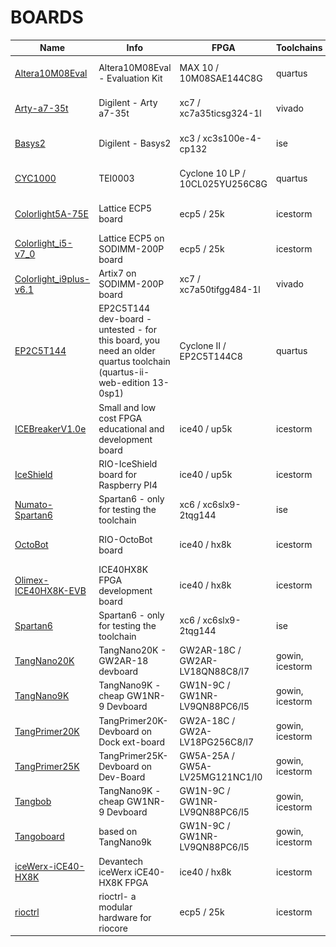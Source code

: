 # BOARDS
| Name | Info | FPGA | Toolchains | Image |
| --- | --- | --- |  --- | :---: |
| [Altera10M08Eval](riocore/boards/Altera10M08Eval/README.md) | Altera10M08Eval - Evaluation Kit | MAX 10 / 10M08SAE144C8G | quartus | <img src="riocore/boards/Altera10M08Eval/board.png" height="48"> |
| [Arty-a7-35t](riocore/boards/Arty-a7-35t/README.md) | Digilent - Arty a7-35t | xc7 / xc7a35ticsg324-1l | vivado | <img src="riocore/boards/Arty-a7-35t/board.png" height="48"> |
| [Basys2](riocore/boards/Basys2/README.md) | Digilent - Basys2 | xc3 / xc3s100e-4-cp132 | ise | <img src="riocore/boards/Basys2/board.png" height="48"> |
| [CYC1000](riocore/boards/CYC1000/README.md) | TEI0003 | Cyclone 10 LP / 10CL025YU256C8G | quartus | <img src="riocore/boards/CYC1000/board.png" height="48"> |
| [Colorlight5A-75E](riocore/boards/Colorlight5A-75E/README.md) | Lattice ECP5 board | ecp5 / 25k | icestorm | <img src="riocore/boards/Colorlight5A-75E/board.png" height="48"> |
| [Colorlight_i5-v7_0](riocore/boards/Colorlight_i5-v7_0/README.md) | Lattice ECP5 on SODIMM-200P board | ecp5 / 25k | icestorm | <img src="riocore/boards/Colorlight_i5-v7_0/board.png" height="48"> |
| [Colorlight_i9plus-v6.1](riocore/boards/Colorlight_i9plus-v6.1/README.md) | Artix7 on SODIMM-200P board | xc7 / xc7a50tifgg484-1l | vivado | <img src="riocore/boards/Colorlight_i9plus-v6.1/board.png" height="48"> |
| [EP2C5T144](riocore/boards/EP2C5T144/README.md) | EP2C5T144 dev-board - untested - for this board, you need an older quartus toolchain (quartus-ii-web-edition 13-0sp1) | Cyclone II / EP2C5T144C8 | quartus | <img src="riocore/boards/EP2C5T144/board.png" height="48"> |
| [ICEBreakerV1.0e](riocore/boards/ICEBreakerV1.0e/README.md) | Small and low cost FPGA educational and development board | ice40 / up5k | icestorm | <img src="riocore/boards/ICEBreakerV1.0e/board.png" height="48"> |
| [IceShield](riocore/boards/IceShield/README.md) | RIO-IceShield board for Raspberry PI4 | ice40 / up5k | icestorm | <img src="riocore/boards/IceShield/board.png" height="48"> |
| [Numato-Spartan6](riocore/boards/Numato-Spartan6/README.md) | Spartan6 - only for testing the toolchain | xc6 / xc6slx9-2tqg144 | ise | <img src="riocore/boards/Numato-Spartan6/board.png" height="48"> |
| [OctoBot](riocore/boards/OctoBot/README.md) | RIO-OctoBot board | ice40 / hx8k | icestorm | <img src="riocore/boards/OctoBot/board.png" height="48"> |
| [Olimex-ICE40HX8K-EVB](riocore/boards/Olimex-ICE40HX8K-EVB/README.md) | ICE40HX8K FPGA development board | ice40 / hx8k | icestorm | <img src="riocore/boards/Olimex-ICE40HX8K-EVB/board.png" height="48"> |
| [Spartan6](riocore/boards/Spartan6/README.md) | Spartan6 - only for testing the toolchain | xc6 / xc6slx9-2tqg144 | ise | |
| [TangNano20K](riocore/boards/TangNano20K/README.md) | TangNano20K - GW2AR-18 devboard | GW2AR-18C / GW2AR-LV18QN88C8/I7 | gowin, icestorm | <img src="riocore/boards/TangNano20K/board.png" height="48"> |
| [TangNano9K](riocore/boards/TangNano9K/README.md) | TangNano9K - cheap GW1NR-9 Devboard | GW1N-9C / GW1NR-LV9QN88PC6/I5 | gowin, icestorm | <img src="riocore/boards/TangNano9K/board.png" height="48"> |
| [TangPrimer20K](riocore/boards/TangPrimer20K/README.md) | TangPrimer20K-Devboard on Dock ext-board | GW2A-18C / GW2A-LV18PG256C8/I7 | gowin, icestorm | <img src="riocore/boards/TangPrimer20K/board.png" height="48"> |
| [TangPrimer25K](riocore/boards/TangPrimer25K/README.md) | TangPrimer25K-Devboard on Dev-Board | GW5A-25A / GW5A-LV25MG121NC1/I0 | gowin, icestorm | <img src="riocore/boards/TangPrimer25K/board.png" height="48"> |
| [Tangbob](riocore/boards/Tangbob/README.md) | TangNano9K - cheap GW1NR-9 Devboard | GW1N-9C / GW1NR-LV9QN88PC6/I5 | gowin, icestorm | <img src="riocore/boards/Tangbob/board.png" height="48"> |
| [Tangoboard](riocore/boards/Tangoboard/README.md) | based on TangNano9k | GW1N-9C / GW1NR-LV9QN88PC6/I5 | gowin, icestorm | <img src="riocore/boards/Tangoboard/board.png" height="48"> |
| [iceWerx-iCE40-HX8K](riocore/boards/iceWerx-iCE40-HX8K/README.md) | Devantech iceWerx iCE40-HX8K FPGA | ice40 / hx8k | icestorm | <img src="riocore/boards/iceWerx-iCE40-HX8K/board.png" height="48"> |
| [rioctrl](riocore/boards/rioctrl/README.md) | rioctrl- a modular hardware for riocore | ecp5 / 25k | icestorm | <img src="riocore/boards/rioctrl/board.png" height="48"> |
